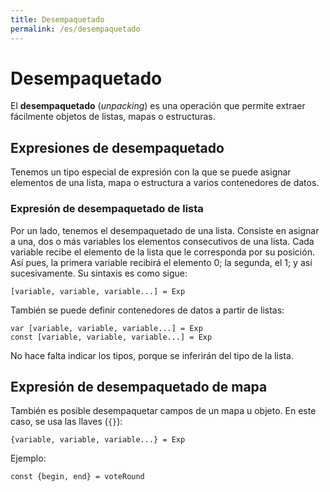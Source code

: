 ```yaml
---
title: Desempaquetado
permalink: /es/desempaquetado
---
```


# Desempaquetado

El **desempaquetado** (*unpacking*) es una operación que permite extraer fácilmente objetos de listas, mapas o estructuras.

## Expresiones de desempaquetado

Tenemos un tipo especial de expresión con la que se puede asignar elementos de una lista, mapa o estructura a varios contenedores de datos.

### Expresión de desempaquetado de lista

Por un lado, tenemos el desempaquetado de una lista.
Consiste en asignar a una, dos o más variables los elementos consecutivos de una lista.
Cada variable recibe el elemento de la lista que le corresponda por su posición.
Así pues, la primera variable recibirá el elemento 0; la segunda, el 1; y así sucesivamente.
Su sintaxis es como sigue:

```
[variable, variable, variable...] = Exp
```

También se puede definir contenedores de datos a partir de listas:

```
var [variable, variable, variable...] = Exp
const [variable, variable, variable...] = Exp
```

No hace falta indicar los tipos, porque se inferirán del tipo de la lista.

## Expresión de desempaquetado de mapa

También es posible desempaquetar campos de un mapa u objeto.
En este caso, se usa las llaves (`{}`):

```
{variable, variable, variable...} = Exp
```

Ejemplo:

```
const {begin, end} = voteRound
```